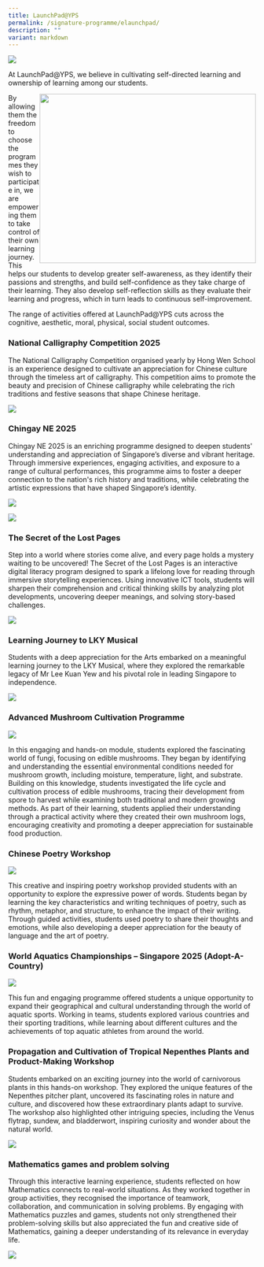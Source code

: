 ```yaml
---
title: LaunchPad@YPS
permalink: /signature-programme/elaunchpad/
description: ""
variant: markdown
---
```

![](/images/Experience/Signature%20Programme/launchpad_01_v1.jpg)

At LaunchPad@YPS, we believe in cultivating self-directed learning and ownership of learning among our students.

<img src="/images/Experience/Signature%20Programme/launchpad_02_v1.jpg" style="width:440px;height:344px; float: right">By allowing them the freedom to choose the programmes they wish to participate in, we are empowering them to take control of their own learning journey. This helps our students to develop greater self-awareness, as they identify their passions and strengths, and build self-confidence as they take charge of their learning. They also develop self-reflection skills as they evaluate their learning and progress, which in turn leads to continuous self-improvement.

The range of activities offered at LaunchPad@YPS cuts across the cognitive, aesthetic, moral, physical, social student outcomes.

### **National Calligraphy Competition 2025**
The National Calligraphy Competition organised yearly by Hong Wen School is an experience designed to cultivate an appreciation for Chinese culture through the timeless art of calligraphy. This competition aims to promote the beauty and precision of Chinese calligraphy while celebrating the rich traditions and festive seasons that shape Chinese heritage.

![](/images/Experience/Signature%20Programme/launchpad_06_v1.jpg)

### **Chingay NE 2025**
Chingay NE 2025 is an enriching programme designed to deepen students' understanding and appreciation of Singapore’s diverse and vibrant heritage. Through immersive experiences, engaging activities, and exposure to a range of cultural performances, this programme aims to foster a deeper connection to the nation's rich history and traditions, while celebrating the artistic expressions that have shaped Singapore’s identity.

![](/images/Experience/Signature%20Programme/launchpad_07_v1.jpg)

![](/images/Experience/Signature%20Programme/launchpad_08_v1.png)

### **The Secret of the Lost Pages**
Step into a world where stories come alive, and every page holds a mystery waiting to be uncovered! The Secret of the Lost Pages is an interactive digital literacy program designed to spark a lifelong love for reading through immersive storytelling experiences. Using innovative ICT tools, students will sharpen their comprehension and critical thinking skills by analyzing plot developments, uncovering deeper meanings, and solving story-based challenges.

![](/images/Experience/Signature%20Programme/launchpad_09_v1.jpg)

### **Learning Journey to LKY Musical**
Students with a deep appreciation for the Arts embarked on a meaningful learning journey to the LKY Musical, where they explored the remarkable legacy of Mr Lee Kuan Yew and his pivotal role in leading Singapore to independence.

![](/images/Experience/Signature%20Programme/launchpad_05_v1.jpg)


### **Advanced Mushroom Cultivation Programme**

![](/images/Experience/Signature%20Programme/launchpad_10_v1.jpg)

In this engaging and hands-on module, students explored the fascinating world of fungi, focusing on edible mushrooms. They began by identifying and understanding the essential environmental conditions needed for mushroom growth, including moisture, temperature, light, and substrate. Building on this knowledge, students investigated the life cycle and cultivation process of edible mushrooms, tracing their development from spore to harvest while examining both traditional and modern growing methods. As part of their learning, students applied their understanding through a practical activity where they created their own mushroom logs, encouraging creativity and promoting a deeper appreciation for sustainable food production.

### **Chinese Poetry Workshop**

![](/images/Experience/Signature%20Programme/launchpad_11_v1.jpg)

This creative and inspiring poetry workshop provided students with an opportunity to explore the expressive power of words. Students began by learning the key characteristics and writing techniques of poetry, such as rhythm, metaphor, and structure, to enhance the impact of their writing. Through guided activities, students used poetry to share their thoughts and emotions, while also developing a deeper appreciation for the beauty of language and the art of poetry.

### **World Aquatics Championships – Singapore 2025 (Adopt-A-Country)**

![](/images/Experience/Signature%20Programme/launchpad_13_v1.jpg)

This fun and engaging programme offered students a unique opportunity to expand their geographical and cultural understanding through the world of aquatic sports. Working in teams, students explored various countries and their sporting traditions, while learning about different cultures and the achievements of top aquatic athletes from around the world.

### **Propagation and Cultivation of Tropical Nepenthes Plants and Product-Making Workshop**
Students embarked on an exciting journey into the world of carnivorous plants in this hands-on workshop. They explored the unique features of the Nepenthes pitcher plant, uncovered its fascinating roles in nature and culture, and discovered how these extraordinary plants adapt to survive. The workshop also highlighted other intriguing species, including the Venus flytrap, sundew, and bladderwort, inspiring curiosity and wonder about the natural world.

![](/images/Experience/Signature%20Programme/launchpad_14_v1.jpg)

### **Mathematics games and problem solving**
Through this interactive learning experience, students reflected on how Mathematics connects to real-world situations. As they worked together in group activities, they recognised the importance of teamwork, collaboration, and communication in solving problems. By engaging with Mathematics puzzles and games, students not only strengthened their problem-solving skills but also appreciated the fun and creative side of Mathematics, gaining a deeper understanding of its relevance in everyday life.

![](/images/Experience/Signature%20Programme/launchpad_15_v1.jpg)